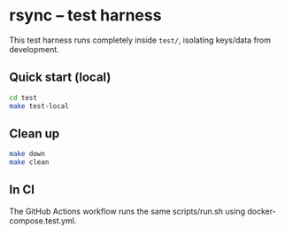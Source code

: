 # rsync – test harness

This test harness runs completely inside `test/`, isolating keys/data from development.

## Quick start (local)

```bash
cd test
make test-local
```

## Clean up

```bash
make down
make clean
```

## In CI

The GitHub Actions workflow runs the same scripts/run.sh using docker-compose.test.yml.